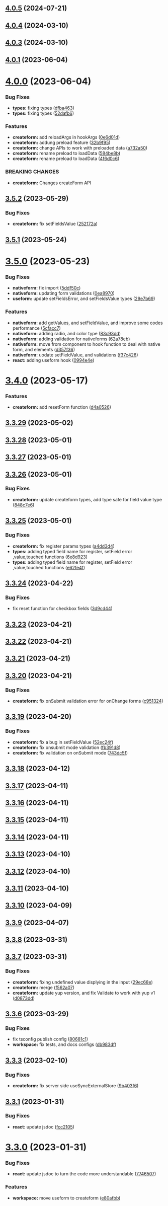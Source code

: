## [4.0.5](https://github.com/jucian0/createform/compare/v4.0.4...v4.0.5) (2024-07-21)



## [4.0.4](https://github.com/jucian0/createform/compare/v4.0.3...v4.0.4) (2024-03-10)



## [4.0.3](https://github.com/jucian0/createform/compare/v4.0.1...v4.0.3) (2024-03-10)



## [4.0.1](https://github.com/jucian0/createform/compare/v4.0.0...v4.0.1) (2023-06-04)



# [4.0.0](https://github.com/jucian0/createform/compare/v3.5.2...v4.0.0) (2023-06-04)


### Bug Fixes

* **types:** fixing types ([dfba463](https://github.com/jucian0/createform/commit/dfba4633458757da85f70ab7d94403343f092cad))
* **types:** fixing types ([52dafb6](https://github.com/jucian0/createform/commit/52dafb646d2805e5226aac99a3464680284136ab))


### Features

* **createform:** add reloadArgs in hookArgs ([0e6d01d](https://github.com/jucian0/createform/commit/0e6d01de7f530e16669f2c7fabfcd7e8cc996a23))
* **createform:** addung preload feature ([32b9f95](https://github.com/jucian0/createform/commit/32b9f95e10c910ff11f850e0de5426d7b6696bf7))
* **createform:** change APIs to work with preloaded data ([a732a50](https://github.com/jucian0/createform/commit/a732a5017330f6f7438e1ed7018de01b37477dda))
* **createform:** rename preload to loadData ([584be8b](https://github.com/jucian0/createform/commit/584be8b69994af570ab655ca64ca2c401d6deca5))
* **createform:** rename preload to loadData ([4f6d0c6](https://github.com/jucian0/createform/commit/4f6d0c6e178ba16454b251d2bdc34dea653cbd5d))


### BREAKING CHANGES

* **createform:** Changes createForm API



## [3.5.2](https://github.com/jucian0/createform/compare/v3.5.1...v3.5.2) (2023-05-29)


### Bug Fixes

* **createform:** fix setFieldsValue ([252172a](https://github.com/jucian0/createform/commit/252172a393e0ef738fc8eb5fe1d1869d54826b9f))



## [3.5.1](https://github.com/jucian0/createform/compare/v3.5.0...v3.5.1) (2023-05-24)



# [3.5.0](https://github.com/jucian0/createform/compare/v3.4.0...v3.5.0) (2023-05-23)


### Bug Fixes

* **nativeform:** fix import ([5ddf50c](https://github.com/jucian0/createform/commit/5ddf50c2f5e3441d9136bd29ca2f93759c75f3f4))
* **nativeform:** updating form validations ([0ea8970](https://github.com/jucian0/createform/commit/0ea8970bcecfd377b090d16d6e2cc4b9c2ec10e6))
* **useform:** update setFieldsError, and setFieldsValue types ([29e7b69](https://github.com/jucian0/createform/commit/29e7b69ebc73221caa802679bfc8c73798e003b9))


### Features

* **nativeform:** add getValues, and setFieldValue, and improve some codes performance ([5cfacc7](https://github.com/jucian0/createform/commit/5cfacc7ccc1a302f3c719a2b2cab9ea1ef8e92a1))
* **nativeform:** adding radio, and color type ([83c93dd](https://github.com/jucian0/createform/commit/83c93dde4c4be7e517e8a71a60f2f252d559d57b))
* **nativeform:** adding validation for nativeforms ([62a78eb](https://github.com/jucian0/createform/commit/62a78eb54fd424ce2cd522af087e9ac080bcefae))
* **nativeform:** move from component to hook function to deal with native form, and elements ([d357f36](https://github.com/jucian0/createform/commit/d357f367ee4802147671b350c28e56d3c57098ca))
* **nativeform:** uodate setFieldValue, and validations ([f37c426](https://github.com/jucian0/createform/commit/f37c4267c06e92eabb921ac2f6f365b9f14fdbfb))
* **react:** adding useform hook ([0994e4e](https://github.com/jucian0/createform/commit/0994e4e86d1678112893cdda663acad0d99f7098))



# [3.4.0](https://github.com/jucian0/createform/compare/v3.3.29...v3.4.0) (2023-05-17)


### Features

* **createform:** add resetForm function ([d4a0526](https://github.com/jucian0/createform/commit/d4a052615052e1aa57b4360c24e6a422b9714df5))



## [3.3.29](https://github.com/jucian0/createform/compare/v3.3.28...v3.3.29) (2023-05-02)



## [3.3.28](https://github.com/jucian0/createform/compare/v3.3.27...v3.3.28) (2023-05-01)



## [3.3.27](https://github.com/jucian0/createform/compare/v3.3.26...v3.3.27) (2023-05-01)



## [3.3.26](https://github.com/jucian0/createform/compare/v3.3.25...v3.3.26) (2023-05-01)


### Bug Fixes

* **createform:** update createform types, add type safe for field value type ([848c7e6](https://github.com/jucian0/createform/commit/848c7e6d0d6a34a19e764bcc766e6576edca0dcb))



## [3.3.25](https://github.com/jucian0/createform/compare/v3.3.24...v3.3.25) (2023-05-01)


### Bug Fixes

* **createform:** fix register params types ([a4dd3d4](https://github.com/jucian0/createform/commit/a4dd3d4cfb304328a3f94b61d90ffd5d01aa0077))
* **types:** adding typed field name for register, setField error ,value,touched functions ([6e8d923](https://github.com/jucian0/createform/commit/6e8d9239ad25388bf36ea258922e461c82096553))
* **types:** adding typed field name for register, setField error ,value,touched functions ([e62fe4f](https://github.com/jucian0/createform/commit/e62fe4f402aa38c21161c4a452a796aa2111b95e))



## [3.3.24](https://github.com/jucian0/createform/compare/v3.3.23...v3.3.24) (2023-04-22)


### Bug Fixes

* fix reset function for checkbox fields ([3d9cd44](https://github.com/jucian0/createform/commit/3d9cd44cc317ae3cb514d99172102b9b041a95f7))



## [3.3.23](https://github.com/jucian0/createform/compare/v3.3.22...v3.3.23) (2023-04-21)



## [3.3.22](https://github.com/jucian0/createform/compare/v3.3.21...v3.3.22) (2023-04-21)



## [3.3.21](https://github.com/jucian0/createform/compare/v3.3.20...v3.3.21) (2023-04-21)



## [3.3.20](https://github.com/jucian0/createform/compare/v3.3.19...v3.3.20) (2023-04-21)


### Bug Fixes

* **createform:** fix onSubmit validation error for onChange forms ([c951324](https://github.com/jucian0/createform/commit/c9513249a4bf1faa10a5e9b73395e5d7dc7bd12e))



## [3.3.19](https://github.com/jucian0/createform/compare/v3.3.18...v3.3.19) (2023-04-20)


### Bug Fixes

* **createform:** fix a bug in setFieldValue ([52ec24f](https://github.com/jucian0/createform/commit/52ec24f55a0a6e10757e686a06af8fdf13a598d2))
* **createform:** fix onsubmit mode validation ([fb391d8](https://github.com/jucian0/createform/commit/fb391d8533cc63203e8cf87559679026934a1bfd))
* **createform:** fix validation on onSubmit mode ([743dc5f](https://github.com/jucian0/createform/commit/743dc5f2e5fabdc94da7a2644b88e25d78737eb8))



## [3.3.18](https://github.com/jucian0/createform/compare/v3.3.17...v3.3.18) (2023-04-12)



## [3.3.17](https://github.com/jucian0/createform/compare/v3.3.16...v3.3.17) (2023-04-11)



## [3.3.16](https://github.com/jucian0/createform/compare/v3.3.15...v3.3.16) (2023-04-11)



## [3.3.15](https://github.com/jucian0/createform/compare/v3.3.14...v3.3.15) (2023-04-11)



## [3.3.14](https://github.com/jucian0/createform/compare/v3.3.13...v3.3.14) (2023-04-11)



## [3.3.13](https://github.com/jucian0/createform/compare/v3.3.12...v3.3.13) (2023-04-10)



## [3.3.12](https://github.com/jucian0/createform/compare/v3.3.11...v3.3.12) (2023-04-10)



## [3.3.11](https://github.com/jucian0/createform/compare/v3.3.10...v3.3.11) (2023-04-10)



## [3.3.10](https://github.com/jucian0/createform/compare/v3.3.9...v3.3.10) (2023-04-09)



## [3.3.9](https://github.com/jucian0/createform/compare/v3.3.8...v3.3.9) (2023-04-07)



## [3.3.8](https://github.com/jucian0/createform/compare/v3.3.7...v3.3.8) (2023-03-31)



## [3.3.7](https://github.com/jucian0/createform/compare/v3.3.6...v3.3.7) (2023-03-31)


### Bug Fixes

* **createform:** fixing undefined value displying in the input ([29ec68e](https://github.com/jucian0/createform/commit/29ec68e311330bef17355dff83c94d73de53aef6))
* **createform:** merge ([f562a07](https://github.com/jucian0/createform/commit/f562a077bb7e568522869d3e2908ad6ce6989ad3))
* **createform:** update yup version, and fix Validate to work with yup v1 ([d0873dd](https://github.com/jucian0/createform/commit/d0873ddf257b0c28329240c2c9a46262999a8aa0))



## [3.3.6](https://github.com/jucian0/createform/compare/v3.3.5...v3.3.6) (2023-03-29)


### Bug Fixes

* fix tsconfig publish config ([80681c1](https://github.com/jucian0/createform/commit/80681c14d3e01a5554402db511ed7a96e99dbeb5))
* **workspace:** fix tests, and docs configs ([db983df](https://github.com/jucian0/createform/commit/db983df54e87c0d788ee3336e3b64b999d1e785c))



## [3.3.3](https://github.com/jucian0/createform/compare/v3.3.2...v3.3.3) (2023-02-10)


### Bug Fixes

* **createform:** fix server side useSyncExternalStore ([9b403f6](https://github.com/jucian0/createform/commit/9b403f622994c494ef336f0c92d4b468f031edd8))



## [3.3.1](https://github.com/jucian0/createform/compare/v3.3.0...v3.3.1) (2023-01-31)


### Bug Fixes

* **react:** update jsdoc ([fcc2105](https://github.com/jucian0/createform/commit/fcc2105d73d55d5b026eb4db84fb70f1066b7161))



# [3.3.0](https://github.com/jucian0/createform/compare/v3.2.6...v3.3.0) (2023-01-31)


### Bug Fixes

* **react:** update jsdoc to turn the code more understandable ([7746507](https://github.com/jucian0/createform/commit/77465072a502d6248a3ea6d8a800b442aa64b59b))


### Features

* **workspace:** move useform to createform ([e80afbb](https://github.com/jucian0/createform/commit/e80afbb09757a0d4c6109b50e5f418b3743a4d48))



